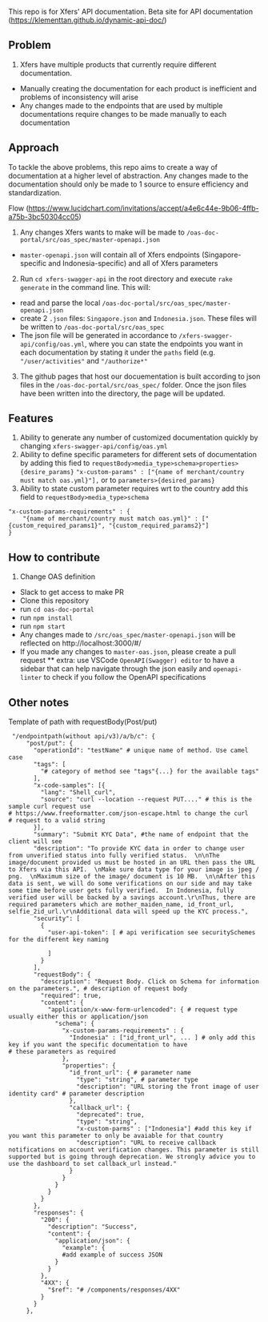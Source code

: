 This repo is for Xfers' API documentation.
Beta site for API documentation (https://klementtan.github.io/dynamic-api-doc/)

## Problem

1. Xfers have multiple products that currently require different documentation.
  - Manually creating the documentation for each product is inefficient and problems of inconsistency will arise
  - Any changes made to the endpoints that are used by multiple documentations require changes to be made manually to each documentation
 
## Approach
 
To tackle the above problems, this repo aims to create a way of documentation at a higher level of abstraction. Any changes made to the documentation should only be made to 1 source to ensure efficiency and standardization.

Flow (https://www.lucidchart.com/invitations/accept/a4e6c44e-9b06-4ffb-a75b-3bc50304cc05)

1. Any changes Xfers wants to make will be made to `/oas-doc-portal/src/oas_spec/master-openapi.json`
  - `master-openapi.json` will contain all of Xfers endpoints (Singapore-specific and Indonesia-specific) and all of Xfers parameters
2. Run `cd xfers-swagger-api` in the root directory and execute `rake generate` in the command line. This will:
  - read and parse the local `/oas-doc-portal/src/oas_spec/master-openapi.json`
  - create 2 `.json` files: `Singapore.json` and `Indonesia.json`. These files will be written to `/oas-doc-portal/src/oas_spec`
  - The json file will be generated in accordance to `/xfers-swagger-api/config/oas.yml`, where you can state the endpoints you want in each documentation by stating it under the `paths` field (e.g. `"/user/activities"` and `"/authorize*"`
3. The github pages that host our docuementation is built according to json files in the `/oas-doc-portal/src/oas_spec/` folder. Once the json files have been written into the directory, the page will be updated.

## Features
1. Ability to generate any number of customized documentation quickly by changing `xfers-swagger-api/config/oas.yml`
2. Ability to define specific parameters for different sets of documentation by adding this fied to `requestBody>media_type>schema>properties>{desire_params}`
`"x-custom-params" : ["{name of merchant/country must match oas.yml}"],`
or to `parameters>{desired_params}`
3. Ability to state custom parameter requires wrt to the country add this field to `requestBody>media_type>schema`

```
"x-custom-params-requirements" : {
	"{name of merchant/country must match oas.yml}" : ["{custom_required_params1}", "{custom_required_params2}"] 
}
```

## How to contribute

1. Change OAS definition
  - Slack to get access to make PR
  - Clone this repository
  - run `cd oas-doc-portal`
  - run `npm install`
  - run `npm start`
  - Any changes made to `/src/oas_spec/master-openapi.json` will be reflected on http://localhost:3000/#/
  - If you made any changes to `master-oas.json`, please create a pull request
  ** extra: use VSCode `OpenAPI(Swagger) editor` to have a sidebar that can help navigate through the json easily and `openapi-linter` to check if you follow the OpenAPI specifications
  
## Other notes
 
 Template of path with requestBody(Post/put)
 ```
  "/endpointpath(without api/v3)/a/b/c": {
      "post/put": {
        "operationId": "testName" # unique name of method. Use camel case
        "tags": [
          "# category of method see "tags"{...} for the available tags"
        ],
        "x-code-samples": [{
          "lang": "Shell_curl",
          "source": "curl --location --request PUT...." # this is the sample curl request use                                                                                                 # https://www.freeformatter.com/json-escape.html to change the curl                                                                   # request to a valid string
        }],
        "summary": "Submit KYC Data", #the name of endpoint that the client will see
        "description": "To provide KYC data in order to change user from unverified status into fully verified status.  \n\nThe image/document provided us must be hosted in an URL then pass the URL to Xfers via this API.  \nMake sure data type for your image is jpeg / png.  \nMaximum size of the image/ document is 10 MB.  \n\nAfter this data is sent, we will do some verifications on our side and may take some time before user gets fully verified.  In Indonesia, fully verified user will be backed by a savings account.\r\nThus, there are required parameters which are mother_maiden_name, id_front_url, selfie_2id_url.\r\nAdditional data will speed up the KYC process.",
        "security": [
          {
            "user-api-token": [ # api verification see securitySchemes for the different key naming

            ]
          }
        ],
        "requestBody": {
          "description": "Request Body. Click on Schema for information on the parameters.", # description of request body
          "required": true, 
          "content": {
            "application/x-www-form-urlencoded": { # request type usually either this or application/json
              "schema": {
                "x-custom-params-requirements" : {
                  "Indonesia" : ["id_front_url", ... ] # only add this key if you want the specific documentation to have                                                            # these parameters as required
                },
                "properties": {
                  "id_front_url": { # parameter name
                    "type": "string", # parameter type
                    "description": "URL storing the front image of user identity card" # parameter description
                  },
                  "callback_url": {
                    "deprecated": true,
                    "type": "string",
                    "x-custom-parms" : ["Indonesia"] #add this key if you want this parameter to only be avaiable for that country
                    "description": "URL to receive callback notifications on account verification changes. This parameter is still supported but is going through deprecation. We strongly advice you to use the dashboard to set callback_url instead."
                  }
                }
              }
            }
          }
        },
        "responses": {
          "200": {
            "description": "Success",
            "content": {
              "application/json": {
                "example": {
                #add example of success JSON
              }
            }
          },
          "4XX": {
            "$ref": "# /components/responses/4XX"
          }
        }
      },
```
